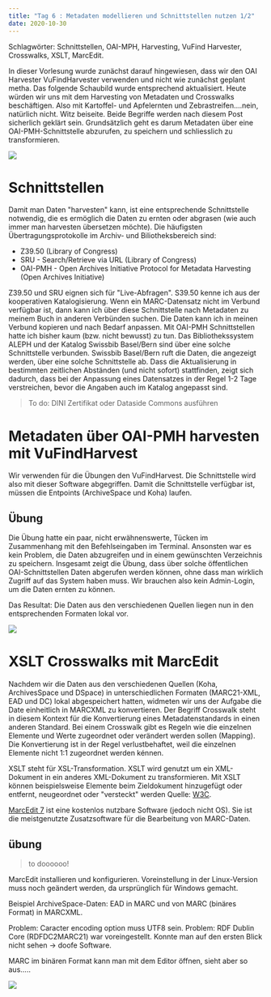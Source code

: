 ```yaml
---
title: "Tag 6 : Metadaten modellieren und Schnittstellen nutzen 1/2"
date: 2020-10-30
---
```

Schlagwörter: Schnittstellen, OAI-MPH, Harvesting, VuFind Harvester, Crosswalks, XSLT, MarcEdit.

In dieser Vorlesung wurde zunächst darauf hingewiesen, dass wir den OAI Harvester VuFindHarvester verwenden und nicht wie zunächst geplant metha. Das folgende Schaubild wurde entsprechend aktualisiert. Heute würden wir uns mit dem Harvesting von Metadaten und Crosswalks beschäftigen. Also mit Kartoffel- und Apfelernten und Zebrastreifen....nein, natürlich nicht. Witz beiseite. Beide Begriffe werden nach diesem Post sicherlich geklärt sein. Grundsätzlich geht es darum Metadaten über eine OAI-PMH-Schnittstelle abzurufen, zu speichern und schliesslich zu transformieren.

![]({{site.baseurl}}/images/schaubild_zwischenstand.png)

# Schnittstellen

Damit man Daten "harvesten" kann, ist eine entsprechende Schnittstelle notwendig, die es ermöglich die Daten zu ernten oder abgrasen (wie auch immer man harvesten übersetzen möchte). Die häufigsten Übertragungsprotokolle im Archiv- und Biliotheksbereich sind:
- Z39.50 (Library of Congress)
- SRU - Search/Retrieve via URL (Library of Congress)
- OAI-PMH - Open Archives Initiative Protocol for Metadata Harvesting (Open Archives Initiative)

Z39.50 und SRU eignen sich für "Live-Abfragen". S39.50 kenne ich aus der kooperativen Katalogisierung. Wenn ein MARC-Datensatz nicht im Verbund verfügbar ist, dann kann ich über diese Schnittstelle nach Metadaten zu meinem Buch in anderen Verbünden suchen. Die Daten kann ich in meinen Verbund kopieren und nach Bedarf anpassen. Mit OAI-PMH Schnittstellen hatte ich bisher kaum (bzw. nicht bewusst) zu tun. Das Bibliothekssystem ALEPH und der Katalog Swissbib Basel/Bern sind über eine solche Schnittstelle verbunden. Swissbib Basel/Bern ruft die Daten, die angezeigt werden, über eine solche Schnittstelle ab. Dass die Aktualisierung in bestimmten zeitlichen Abständen (und nicht sofort) stattfinden, zeigt sich dadurch, dass bei der Anpassung eines Datensatzes in der Regel 1-2 Tage verstreichen, bevor die Angaben auch im Katalog angepasst sind.


> To do: DINI Zertifikat oder Dataside Commons ausführen

# Metadaten über OAI-PMH harvesten mit VuFindHarvest

Wir verwenden für die Übungen den VuFindHarvest. Die Schnittstelle wird also mit dieser Software abgegriffen. Damit die Schnittstelle verfügbar ist, müssen die Entpoints (ArchiveSpace und Koha) laufen.

## Übung

Die Übung hatte ein paar, nicht erwähnenswerte, Tücken im Zusammenhang mit den Befehlseingaben im Terminal. Ansonsten war es kein Problem, die Daten abzugreifen und in einem gewünschten Verzeichnis zu speichern. Insgesamt zeigt die Übung, dass über solche öffentlichen OAI-Schnittstellen Daten abgerufen werden können, ohne dass man wirklich Zugriff auf das System haben muss. Wir brauchen also kein Admin-Login, um die Daten ernten zu können. 

Das Resultat: Die Daten aus den verschiedenen Quellen liegen nun in den entsprechenden Formaten lokal vor. 

![]({{site.baseurl}}/images/daten_lokal.png)

# XSLT Crosswalks mit MarcEdit

Nachdem wir die Daten aus den verschiedenen Quellen (Koha, ArchivesSpace und DSpace) in unterschiedlichen Formaten (MARC21-XML, EAD und DC) lokal abgespeichert hatten, widmeten wir uns der Aufgabe die Date einheitlich in MARCXML zu konvertieren. Der Begriff Crosswalk steht in diesem Kontext für die Konvertierung eines Metadatenstandards in einen anderen Standard. Bei einem Crosswalk gibt es Regeln wie die einzelnen Elemente und Werte zugeordnet oder verändert werden sollen (Mapping). Die Konvertierung ist in der Regel verlustbehaftet, weil die einzelnen Elemente nicht 1:1 zugeordnet werden kénnen. 

XSLT steht für XSL-Transformation. XSLT wird genutzt um ein XML-Dokument in ein anderes XML-Dokument zu transformieren. Mit XSLT können beispielsweise Elemente beim Zieldokument hinzugefügt oder entfernt, neugeordnet oder "versteckt" werden Quelle: [W3C](https://www.w3schools.com/xml/xsl_intro.asp).

[MarcEdit 7](https://marcedit.reeset.net/) ist eine kostenlos nutzbare Software (jedoch nicht OS). Sie ist die meistgenutzte Zusatzsoftware für die Bearbeitung von MARC-Daten.

## übung

> to doooooo!

MarcEdit installieren und konfigurieren. Voreinstellung in der Linux-Version muss noch geändert werden, da ursprünglich für Windows gemacht.

Beispiel ArchiveSpace-Daten: EAD in MARC und von MARC (binäres Format) in MARCXML.

Problem: Caracter encoding option muss UTF8 sein. 
Problem: RDF Dublin Core (RDFDC2MARC21) war voreingestellt. Konnte man auf den ersten Blick nicht sehen -> doofe Software.

MARC im binären Format kann man mit dem Editor öffnen, sieht aber so aus…..


![]({{site.baseurl}}/images/marc_binär.png)















